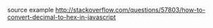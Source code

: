 
source example
  http://stackoverflow.com/questions/57803/how-to-convert-decimal-to-hex-in-javascript
